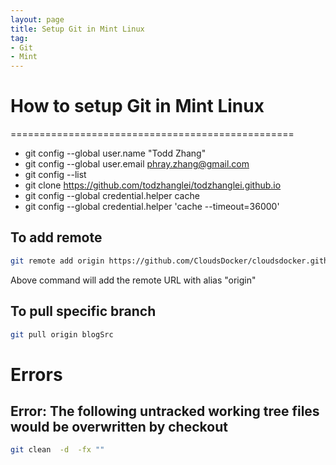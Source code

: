 ```yaml
---
layout: page
title: Setup Git in Mint Linux 
tag: 
- Git
- Mint
---
```


# How to setup Git in Mint Linux
=================================================

- git config --global user.name "Todd Zhang"
- git config --global user.email phray.zhang@gmail.com
- git config --list
- git clone https://github.com/todzhanglei/todzhanglei.github.io 
- git config --global credential.helper cache
- git config --global credential.helper 'cache --timeout=36000'

## To add remote
```sh
git remote add origin https://github.com/CloudsDocker/cloudsdocker.github.io.git
```
Above command will add the remote URL with alias "origin"

## To pull specific branch
```sh
git pull origin blogSrc
```

# Errors

## Error: The following untracked working tree files would be overwritten by checkout

```sh
git clean  -d  -fx ""
```


